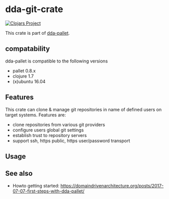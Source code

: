 # dda-git-crate

[![Clojars Project](https://img.shields.io/clojars/v/dda/dda-git-crate.svg)](https://clojars.org/dda/dda-git-crate)

This crate is part of [dda-pallet](https://domaindrivenarchitecture.org/pages/dda-pallet/).

## compatability
dda-pallet is compatible to the following versions
 * pallet 0.8.x
 * clojure 1.7
 * (x)ubuntu 16.04

## Features
 This crate can clone & manage git repositories in name of defined users on target systems. Features are:
 * clone repositories from various git providers
 * configure users global git settings
 * establish trust to repository servers
 * support ssh, https public, https user/password transport

## Usage

## See also
* Howto getting started: https://domaindrivenarchitecture.org/posts/2017-07-07-first-steps-with-dda-pallet/
